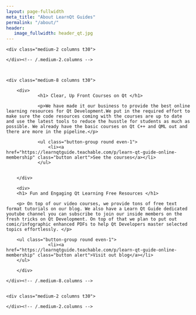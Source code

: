 ```yaml
---
layout: page-fullwidth
meta_title: "About LearnQt Guides"
permalink: "/about/"
header:
   image_fullwidth: header_qt.jpg
---
```


<div class="row">

	<div class="medium-2 columns t30">

	</div><!-- /.medium-2.columns -->



    <div class="medium-8 columns t30">
	
		<div>
				<h1> Clear, Up Front Courses on Qt </h1>
	
				<p>We have made it our business to provide the best online learning resources for Qt Development.We put in the required effort to make sure the code resources coming with the courses are up to date and use the latest tools to reduce the husstle for students as much as possible. We already have the basic courses on Qt C++ and QML out and there are more in the pipeline.</p>
		
				<ul class="button-group round even-1">
					<li><a href="https://learnqtguide.teachable.com/p/learn-qt-guide-online-membership" class="button alert">See the courses</a></li>
				</ul>
		
		
		</div>

		<div>
		<h1> Fun and Engaging Qt Learning Free Resources </h1>
		
		<p> On top of our video courses, we provide tons of free text format tutorials on our blog. We also have a Learn Qt Guide dedicated youtube channel you can subscribe to join our inside members on the fresh tricks on Qt Development. On top of that we plan to put out comic/infographic enhanced PDFs to help Qt Developers master selected topics effortlessly. </p>
		
		<ul class="button-group round even-1">
					<li><a href="https://learnqtguide.teachable.com/p/learn-qt-guide-online-membership" class="button alert">Visit out blog</a></li>
		</ul>
		
		</div>
		
    </div><!-- /.medium-8.columns -->
	
	
	<div class="medium-2 columns t30">

	</div><!-- /.medium-2.columns -->


</div><!-- /.row -->

